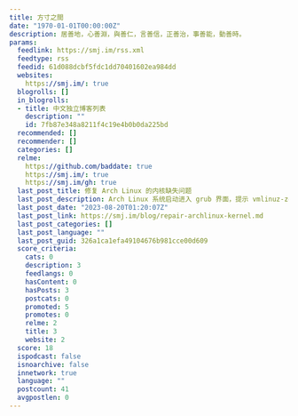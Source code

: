 ```yaml
---
title: 方寸之間
date: "1970-01-01T00:00:00Z"
description: 居善地，心善淵，與善仁，言善信，正善治，事善能，動善時。
params:
  feedlink: https://smj.im/rss.xml
  feedtype: rss
  feedid: 61d088dcbf5fdc1dd70401602ea984dd
  websites:
    https://smj.im/: true
  blogrolls: []
  in_blogrolls:
  - title: 中文独立博客列表
    description: ""
    id: 7fb87e348a8211f4c19e4b0b0da225bd
  recommended: []
  recommender: []
  categories: []
  relme:
    https://github.com/baddate: true
    https://smj.im/: true
    https://smj.im/gh: true
  last_post_title: 修复 Arch Linux 的内核缺失问题
  last_post_description: Arch Linux 系统启动进入 grub 界面，提示 vmlinuz-zen not found，这里记录一下解决方案
  last_post_date: "2023-08-20T01:20:07Z"
  last_post_link: https://smj.im/blog/repair-archlinux-kernel.md
  last_post_categories: []
  last_post_language: ""
  last_post_guid: 326a1ca1efa49104676b981cce00d609
  score_criteria:
    cats: 0
    description: 3
    feedlangs: 0
    hasContent: 0
    hasPosts: 3
    postcats: 0
    promoted: 5
    promotes: 0
    relme: 2
    title: 3
    website: 2
  score: 18
  ispodcast: false
  isnoarchive: false
  innetwork: true
  language: ""
  postcount: 41
  avgpostlen: 0
---
```

